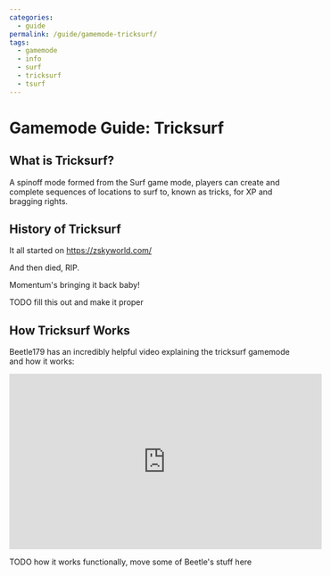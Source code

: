 ```yaml
---
categories:
  - guide
permalink: /guide/gamemode-tricksurf/
tags:
  - gamemode
  - info
  - surf
  - tricksurf
  - tsurf
---
```


# Gamemode Guide: Tricksurf

## What is Tricksurf?

A spinoff mode formed from the Surf game mode, players can create and complete sequences of locations to surf to, known as tricks, for XP and bragging rights.

## History of Tricksurf

It all started on
https://zskyworld.com/

And then died, RIP.

Momentum's bringing it back baby!

TODO fill this out and make it proper

## How Tricksurf Works

Beetle179 has an incredibly helpful video explaining the tricksurf gamemode and how it works:

<iframe width="560" height="315" src="https://www.youtube-nocookie.com/embed/Bcl27Y8pk4A" title="YouTube video player" frameborder="0" allow="accelerometer; autoplay; clipboard-write; encrypted-media; gyroscope; picture-in-picture" allowfullscreen></iframe>

TODO how it works functionally, move some of Beetle's stuff here
